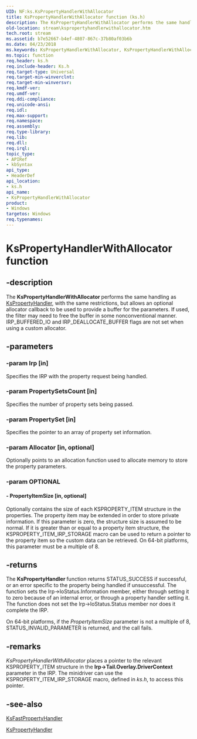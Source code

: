 ```yaml
---
UID: NF:ks.KsPropertyHandlerWithAllocator
title: KsPropertyHandlerWithAllocator function (ks.h)
description: The KsPropertyHandlerWithAllocator performs the same handling as KsPropertyHandler, with the same restrictions, but allows an optional allocator callback to be used to provide a buffer for the parameters.
old-location: stream\kspropertyhandlerwithallocator.htm
tech.root: stream
ms.assetid: b7e52667-b4ef-4807-867c-37b80af03b6b
ms.date: 04/23/2018
ms.keywords: KsPropertyHandlerWithAllocator, KsPropertyHandlerWithAllocator function [Streaming Media Devices], ks/KsPropertyHandlerWithAllocator, ksfunc_bad2a764-641a-4f28-a7e6-7d9a03d300f3.xml, stream.kspropertyhandlerwithallocator
ms.topic: function
req.header: ks.h
req.include-header: Ks.h
req.target-type: Universal
req.target-min-winverclnt: 
req.target-min-winversvr: 
req.kmdf-ver: 
req.umdf-ver: 
req.ddi-compliance: 
req.unicode-ansi: 
req.idl: 
req.max-support: 
req.namespace: 
req.assembly: 
req.type-library: 
req.lib: 
req.dll: 
req.irql: 
topic_type:
- APIRef
- kbSyntax
api_type:
- HeaderDef
api_location:
- ks.h
api_name:
- KsPropertyHandlerWithAllocator
product:
- Windows
targetos: Windows
req.typenames: 
---
```


# KsPropertyHandlerWithAllocator function


## -description


The <b>KsPropertyHandlerWithAllocator </b>performs the same handling as <a href="https://docs.microsoft.com/windows-hardware/drivers/ddi/content/ks/nf-ks-kspropertyhandler">KsPropertyHandler</a>, with the same restrictions, but allows an optional allocator callback to be used to provide a buffer for the parameters. If used, the filter may need to free the buffer in some nonconventional manner. IRP_BUFFERED_IO and IRP_DEALLOCATE_BUFFER flags are not set when using a custom allocator.


## -parameters




### -param Irp [in]

Specifies the IRP with the property request being handled.


### -param PropertySetsCount [in]

Specifies the number of property sets being passed.


### -param PropertySet [in]

Specifies the pointer to an array of property set information.


### -param Allocator [in, optional]

Optionally points to an allocation function used to allocate memory to store the property parameters.


### -param OPTIONAL






#### - PropertyItemSize [in, optional]

Optionally contains the size of each KSPROPERTY_ITEM structure in the properties. The property item may be extended in order to store private information. If this parameter is zero, the structure size is assumed to be normal. If it is greater than or equal to a property item structure, the KSPROPERTY_ITEM_IRP_STORAGE macro can be used to return a pointer to the property item so the custom data can be retrieved. On 64-bit platforms, this parameter must be a multiple of 8.


## -returns



The <b>KsPropertyHandler </b>function returns STATUS_SUCCESS if successful, or an error specific to the property being handled if unsuccessful. The function sets the Irp->IoStatus.Information member, either through setting it to zero because of an internal error, or through a property handler setting it. The function does not set the lrp->IoStatus.Status member nor does it complete the IRP.

On 64-bit platforms, if the <i>PropertyItemSize</i> parameter is not a multiple of 8, STATUS_INVALID_PARAMETER is returned, and the call fails.






## -remarks



<i>KsPropertyHandlerWithAllocator</i> places a pointer to the relevant KSPROPERTY_ITEM structure in the <b>Irp->Tail.Overlay.DriverContext</b> parameter in the IRP. The minidriver can use the KSPROPERTY_ITEM_IRP_STORAGE macro, defined in <i>ks.h</i>, to access this pointer.




## -see-also




<a href="https://docs.microsoft.com/windows-hardware/drivers/ddi/content/ks/nf-ks-ksfastpropertyhandler">KsFastPropertyHandler</a>



<a href="https://docs.microsoft.com/windows-hardware/drivers/ddi/content/ks/nf-ks-kspropertyhandler">KsPropertyHandler</a>
 

 

